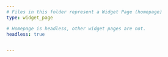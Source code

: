 ```yaml
---
# Files in this folder represent a Widget Page (homepage)
type: widget_page

# Homepage is headless, other widget pages are not.
headless: true


---
```

